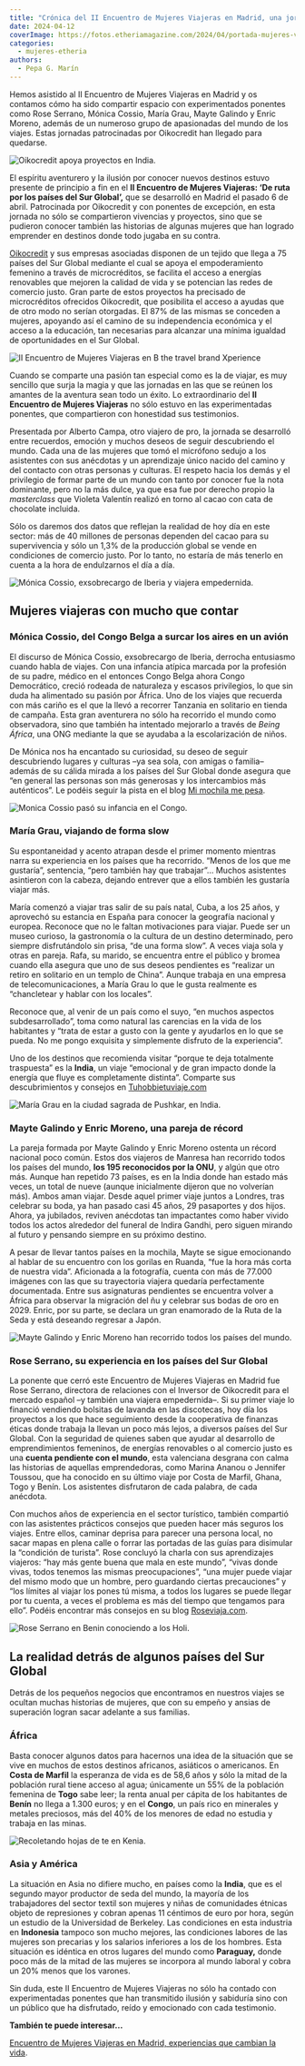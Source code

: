 ```yaml
---
title: "Crónica del II Encuentro de Mujeres Viajeras en Madrid, una jornada llena de emoción"
date: 2024-04-12
coverImage: https://fotos.etheriamagazine.com/2024/04/portada-mujeres-viajeras.jpg
categories: 
  - mujeres-etheria
authors: 
  - Pepa G. Marín
---
```


Hemos asistido al II Encuentro de Mujeres Viajeras en Madrid y os contamos cómo ha sido 
compartir espacio con experimentados ponentes como Rose Serrano, Mónica Cossio, María 
Grau, Mayte Galindo y Enric Moreno, además de un numeroso grupo de apasionadas del mundo 
de los viajes. Estas jornadas patrocinadas por Oikocredit han llegado para quedarse. 

![Oikocredit apoya proyectos en India.](https://fotos.etheriamagazine.com/2024/04/india-oikocredit-etheria-magazine.jpg "Oikocredit apoya proyectos en India.")

El espíritu aventurero y la ilusión por conocer nuevos destinos estuvo presente de 
principio a fin en el **II Encuentro de Mujeres Viajeras: ‘De ruta por los países del 
Sur Global’,** que se desarrolló en Madrid el pasado 6 de abril. Patrocinada por 
Oikocredit y con ponentes de excepción, en esta jornada no sólo se compartieron 
vivencias y proyectos, sino que se pudieron conocer también las historias de algunas 
mujeres que han logrado emprender en destinos donde todo jugaba en su contra. 

[Oikocredit](https://www.oikocredit.es/es/) y sus empresas asociadas disponen de un 
tejido que llega a 75 países del Sur Global mediante el cual se apoya el empoderamiento 
femenino a través de microcréditos, se facilita el acceso a energías renovables que 
mejoren la calidad de vida y se potencian las redes de comercio justo. Gran parte de 
estos proyectos ha precisado de microcréditos ofrecidos Oikocredit, que posibilita el 
acceso a ayudas que de otro modo no serían otorgadas. El 87% de las mismas se conceden a 
mujeres, apoyando así el camino de su independencia económica y el acceso a la 
educación, tan necesarias para alcanzar una mínima igualdad de oportunidades en el Sur 
Global. 

![II Encuentro de Mujeres Viajeras en B the travel brand Xperience](https://fotos.etheriamagazine.com/2024/04/encuentro-mujeres-viajeras-2024.jpg "II Encuentro de Mujeres Viajeras en B the travel brand Xperience (Madrid). © Etheria M.")

Cuando se comparte una pasión tan especial como es la de viajar, es muy sencillo que 
surja la magia y que las jornadas en las que se reúnen los amantes de la aventura sean 
todo un éxito. Lo extraordinario del **II Encuentro de Mujeres Viajeras** no sólo estuvo 
en las experimentadas ponentes, que compartieron con honestidad sus testimonios. 

Presentada por Alberto Campa, otro viajero de pro, la jornada se desarrolló entre 
recuerdos, emoción y muchos deseos de seguir descubriendo el mundo. Cada una de las 
mujeres que tomó el micrófono sedujo a los asistentes con sus anécdotas y un aprendizaje 
único nacido del camino y del contacto con otras personas y culturas. El respeto hacia 
los demás y el privilegio de formar parte de un mundo con tanto por conocer fue la nota 
dominante, pero no la más dulce, ya que esa fue por derecho propio la _masterclass_ que 
Violeta Valentín realizó en torno al cacao con cata de chocolate incluida. 

Sólo os daremos dos datos que reflejan la realidad de hoy día en este sector: más de 40 
millones de personas dependen del cacao para su supervivencia y sólo un 1,3% de la 
producción global se vende en condiciones de comercio justo. Por lo tanto, no estaría de 
más tenerlo en cuenta a la hora de endulzarnos el día a día. 

![Mónica Cossio, exsobrecargo de Iberia y viajera empedernida.](https://fotos.etheriamagazine.com/2024/04/monica-cossio-etheria-magazine.jpg "Mónica Cossio, exsobrecargo de Iberia y viajera empedernida. © M.Cossio")

## Mujeres viajeras con mucho que contar

### Mónica Cossio, del Congo Belga a surcar los aires en un avión

El discurso de Mónica Cossio, exsobrecargo de Iberia, derrocha entusiasmo cuando habla 
de viajes. Con una infancia atípica marcada por la profesión de su padre, médico en el 
entonces Congo Belga ahora Congo Democrático, creció rodeada de naturaleza y escasos 
privilegios, lo que sin duda ha alimentado su pasión por África. Uno de los viajes que 
recuerda con más cariño es el que la llevó a recorrer Tanzania en solitario en tienda de 
campaña. Esta gran aventurera no sólo ha recorrido el mundo como observadora, sino que 
también ha intentado mejorarlo a través de _Being África_, una ONG mediante la que se 
ayudaba a la escolarización de niños. 

De Mónica nos ha encantado su curiosidad, su deseo de seguir descubriendo lugares y 
culturas –ya sea sola, con amigas o familia– además de su cálida mirada a los países del 
Sur Global donde asegura que “en general las personas son más generosas y los 
intercambios más auténticos”. Le podéis seguir la pista en el blog [Mi mochila me 
pesa](https://mimochilamepesa.com/). 

![Monica Cossio pasó su infancia en el Congo.](https://fotos.etheriamagazine.com/2024/04/monica-cossio-congo.jpg "Mónica Cossio pasó su infancia en el Congo. © M. Cossio")

### María Grau, viajando de forma slow

Su espontaneidad y acento atrapan desde el primer momento mientras narra su experiencia 
en los países que ha recorrido. “Menos de los que me gustaría”, sentencia, “pero también 
hay que trabajar”... Muchos asistentes asintieron con la cabeza, dejando entrever que a 
ellos también les gustaría viajar más. 

María comenzó a viajar tras salir de su país natal, Cuba, a los 25 años, y aprovechó su 
estancia en España para conocer la geografía nacional y europea. Reconoce que no le 
faltan motivaciones para viajar. Puede ser un museo curioso, la gastronomía o la cultura 
de un destino determinado, pero siempre disfrutándolo sin prisa, “de una forma slow”. A 
veces viaja sola y otras en pareja. Rafa, su marido, se encuentra entre el público y 
bromea cuando ella asegura que uno de sus deseos pendientes es “realizar un retiro en 
solitario en un templo de China”. Aunque trabaja en una empresa de telecomunicaciones, a 
María Grau lo que le gusta realmente es “chancletear y hablar con los locales”. 

Reconoce que, al venir de un país como el suyo, “en muchos aspectos subdesarrollado”, 
toma como natural las carencias en la vida de los habitantes y “trata de estar a gusto 
con la gente y ayudarlos en lo que se pueda. No me pongo exquisita y simplemente 
disfruto de la experiencia”. 

Uno de los destinos que recomienda visitar “porque te deja totalmente traspuesta” es la 
**India**, un viaje “emocional y de gran impacto donde la energía que fluye es 
completamente distinta”. Comparte sus descubrimientos y consejos en [Tuhobbietuviaje.com](https://tuhobbietuviaje.com/) 

![María Grau en la ciudad sagrada de Pushkar, en India.](https://fotos.etheriamagazine.com/2024/04/maria-grau-india-pushkar.jpg "María Grau en la ciudad sagrada de Pushkar, en India. © M.Grau")

### Mayte Galindo y Enric Moreno, una pareja de récord

La pareja formada por Mayte Galindo y Enric Moreno ostenta un récord nacional poco 
común. Estos dos viajeros de Manresa han recorrido todos los países del mundo, **los 195 
reconocidos por la ONU**, y algún que otro más. Aunque han repetido 73 países, es en la 
India donde han estado más veces, un total de nueve (aunque inicialmente dijeron que no 
volverían más). Ambos aman viajar. Desde aquel primer viaje juntos a Londres, tras 
celebrar su boda, ya han pasado casi 45 años, 29 pasaportes y dos hijos. Ahora, ya 
jubilados, reviven anécdotas tan impactantes como haber vivido todos los actos alrededor 
del funeral de Indira Gandhi, pero siguen mirando al futuro y pensando siempre en su 
próximo destino. 

A pesar de llevar tantos países en la mochila, Mayte se sigue emocionando al hablar de 
su encuentro con los gorilas en Ruanda, “fue la hora más corta de nuestra vida”. 
Aficionada a la fotografía, cuenta con más de 77.000 imágenes con las que su trayectoria 
viajera quedaría perfectamente documentada. Entre sus asignaturas pendientes se 
encuentra volver a África para observar la migración del ñu y celebrar sus bodas de oro 
en 2029. Enric, por su parte, se declara un gran enamorado de la Ruta de la Seda y está 
deseando regresar a Japón. 

![Mayte Galindo y Enric Moreno han recorrido todos los países del mundo.](https://fotos.etheriamagazine.com/2024/04/maytegalindo.jpg "Mayte Galindo y Enric Moreno han recorrido todos los países del mundo. © Etheria M.")

### Rose Serrano, su experiencia en los países del Sur Global

La ponente que cerró este Encuentro de Mujeres Viajeras en Madrid fue Rose Serrano, 
directora de relaciones con el Inversor de Oikocredit para el mercado español –y también 
una viajera empedernida–. Si su primer viaje lo financió vendiendo bolsitas de lavanda 
en las discotecas, hoy día los proyectos a los que hace seguimiento desde la cooperativa 
de finanzas éticas donde trabaja la llevan un poco más lejos, a diversos países del Sur 
Global. Con la seguridad de quienes saben que ayudar al desarrollo de emprendimientos 
femeninos, de energías renovables o al comercio justo es una **cuenta pendiente con el 
mundo**, esta valenciana desgrana con calma las historias de aquellas emprendedoras, 
como Marina Ananou o Jennifer Toussou, que ha conocido en su último viaje por Costa de 
Marfil, Ghana, Togo y Benín. Los asistentes disfrutaron de cada palabra, de cada 
anécdota. 

Con muchos años de experiencia en el sector turístico, también compartió con las 
asistentes prácticos consejos que pueden hacer más seguros los viajes. Entre ellos, 
caminar deprisa para parecer una persona local, no sacar mapas en plena calle o forrar 
las portadas de las guías para disimular la “condición de turista”. Rose concluyó la 
charla con sus aprendizajes viajeros: “hay más gente buena que mala en este mundo”, 
“vivas donde vivas, todos tenemos las mismas preocupaciones”, “una mujer puede viajar 
del mismo modo que un hombre, pero guardando ciertas precauciones” y “los límites al 
viajar los pones tú misma, a todos los lugares se puede llegar por tu cuenta, a veces el 
problema es más del tiempo que tengamos para ello”. Podéis encontrar más consejos en su 
blog [Roseviaja.com](https://roseviaja.com/). 

![Rose Serrano en Benin conociendo a los Holi.](https://fotos.etheriamagazine.com/2024/04/rose-serrano-benin.jpg "Rose Serrano en Benin con la etnia de los Holi. © R. Serrano")

## La realidad detrás de algunos países del Sur Global

Detrás de los pequeños negocios que encontramos en nuestros viajes se ocultan muchas 
historias de mujeres, que con su empeño y ansias de superación logran sacar adelante a 
sus familias. 

### África

Basta conocer algunos datos para hacernos una idea de la situación que se vive en muchos 
de estos destinos africanos, asiáticos o americanos. En **Costa de Marfil** la esperanza 
de vida es de 58,6 años y sólo la mitad de la población rural tiene acceso al agua; 
únicamente un 55% de la población femenina de **Togo** sabe leer; la renta anual per 
cápita de los habitantes de **Benín** no llega a 1.300 euros; y en el **Congo**, un país 
rico en minerales y metales preciosos, más del 40% de los menores de edad no estudia y 
trabaja en las minas. 

![Recoletando hojas de te en Kenia.](https://fotos.etheriamagazine.com/2024/04/kenia-oikocredit.jpg "Recolectando hojas de té en Kenia. © Njeru Industries Ltd")

### Asia y América

La situación en Asia no difiere mucho, en países como la **India**, que es el segundo 
mayor productor de seda del mundo, la mayoría de los trabajadores del sector textil son 
mujeres y niñas de comunidades étnicas objeto de represiones y cobran apenas 11 céntimos 
de euro por hora, según un estudio de la Universidad de Berkeley. Las condiciones en 
esta industria en **Indonesia** tampoco son mucho mejores, las condiciones labores de 
las mujeres son precarias y los salarios inferiores a los de los hombres. Esta situación 
es idéntica en otros lugares del mundo como **Paraguay,** donde poco más de la mitad de 
las mujeres se incorpora al mundo laboral y cobra un 20% menos que los varones. 

Sin duda, este II Encuentro de Mujeres Viajeras no sólo ha contado con experimentadas 
ponentes que han transmitido ilusión y sabiduría sino con un público que ha disfrutado, 
reído y emocionado con cada testimonio. 

**También te puede interesar...** 

[Encuentro de Mujeres Viajeras en Madrid, experiencias que cambian la 
vida](https://etheriamagazine.com/2024/03/08/encuentro-mujeres-viajeras-madrid/).
